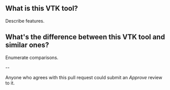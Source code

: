 ## What is this VTK tool?

Describe features.

## What's the difference between this VTK tool and similar ones?

Enumerate comparisons.

--

Anyone who agrees with this pull request could submit an _Approve_ review to it.

<!-- START doctoc generated TOC please keep comment here to allow auto update -->
<!-- DON'T EDIT THIS SECTION, INSTEAD RE-RUN doctoc TO UPDATE -->

<!-- END doctoc generated TOC please keep comment here to allow auto update -->
